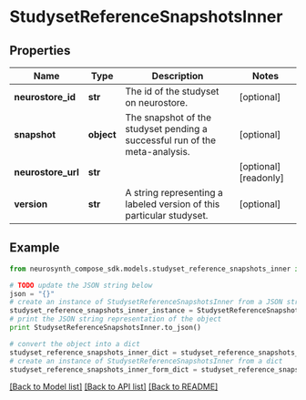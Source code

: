 # StudysetReferenceSnapshotsInner


## Properties
Name | Type | Description | Notes
------------ | ------------- | ------------- | -------------
**neurostore_id** | **str** | The id of the studyset on neurostore. | [optional] 
**snapshot** | **object** | The snapshot of the studyset pending a successful run of the meta-analysis. | [optional] 
**neurostore_url** | **str** |  | [optional] [readonly] 
**version** | **str** | A string representing a labeled version of this particular studyset. | [optional] 

## Example

```python
from neurosynth_compose_sdk.models.studyset_reference_snapshots_inner import StudysetReferenceSnapshotsInner

# TODO update the JSON string below
json = "{}"
# create an instance of StudysetReferenceSnapshotsInner from a JSON string
studyset_reference_snapshots_inner_instance = StudysetReferenceSnapshotsInner.from_json(json)
# print the JSON string representation of the object
print StudysetReferenceSnapshotsInner.to_json()

# convert the object into a dict
studyset_reference_snapshots_inner_dict = studyset_reference_snapshots_inner_instance.to_dict()
# create an instance of StudysetReferenceSnapshotsInner from a dict
studyset_reference_snapshots_inner_form_dict = studyset_reference_snapshots_inner.from_dict(studyset_reference_snapshots_inner_dict)
```
[[Back to Model list]](../README.md#documentation-for-models) [[Back to API list]](../README.md#documentation-for-api-endpoints) [[Back to README]](../README.md)


